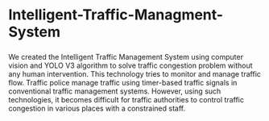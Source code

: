 # Intelligent-Traffic-Managment-System

##### 
<p class="text-justify">
We created the Intelligent Traffic Management System
using computer vision and YOLO V3 algorithm to solve traffic congestion problem without any human intervention.
This technology tries to monitor and manage traffic flow. Traffic police manage
traffic using timer-based traffic signals in conventional traffic management systems.
However, using such technologies, it becomes difficult for traffic authorities to control
traffic congestion in various places with a constrained staff.
</p>
